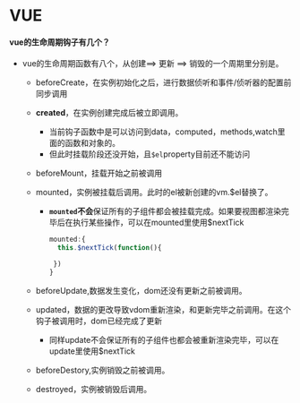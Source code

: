 # VUE

#### vue的生命周期钩子有几个？

- vue的生命周期函数有八个，从创建==>  更新  ==> 销毁的一个周期里分别是。

  - beforeCreate，在实例初始化之后，进行数据侦听和事件/侦听器的配置前同步调用

  - **created**，在实例创建完成后被立即调用。

    - 当前钩子函数中是可以访问到data，computed，methods,watch里面的函数和对象的。
    - 但此时挂载阶段还没开始，且`$el`property目前还不能访问

  - beforeMount，挂载开始之前被调用

  - mounted，实例被挂载后调用。此时的el被新创建的vm.$el替换了。

    - **`mounted`不会**保证所有的子组件都会被挂载完成。如果要视图都渲染完毕后在执行某些操作，可以在mounted里使用$nextTick

      ```javascript
      mounted:{
        this.$nextTick(function(){
      
       })
      }
      ```

  - beforeUpdate,数据发生变化，dom还没有更新之前被调用。
  - updated，数据的更改导致vdom重新渲染，和更新完毕之前调用。在这个钩子被调用时，dom已经完成了更新
    - 同样update不会保证所有的子组件也都会被重新渲染完毕，可以在update里使用$nextTick
  - beforeDestory,实例销毁之前被调用。
  - destroyed，实例被销毁后调用。

  